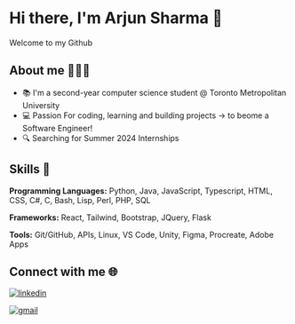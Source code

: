 # Hi there, I'm Arjun Sharma 👋
Welcome to my Github 

## About me 👨🏽‍💻

- 📚 I'm a second-year computer science student @ Toronto Metropolitan University 
- 💻 Passion For coding, learning and building projects -> to beome a Software Engineer!
- 🔍 Searching for Summer 2024 Internships


## Skills 👾

**Programming Languages:** Python, Java, JavaScript, Typescript, HTML, CSS, C#, C, Bash, Lisp, Perl, PHP, SQL

**Frameworks:** React, Tailwind, Bootstrap, JQuery, Flask

**Tools:** Git/GitHub, APIs, Linux, VS Code, Unity, Figma, Procreate, Adobe Apps

## Connect with me 🌐

[![linkedin](https://img.shields.io/badge/linkedin-0A66C2?style=for-the-badge&logo=linkedin&logoColor=white)](http://www.linkedin.com/in/arjunsharma0510)


[![gmail](https://img.shields.io/badge/Gmail-D14836?style=for-the-badge&logo=gmail&logoColor=white)](mailto:arjunsharma0510@gmail.com)




<!--
**arj5/arj5** is a ✨ _special_ ✨ repository because its `README.md` (this file) appears on your GitHub profile.

Here are some ideas to get you started:

 - 🔭 I’m currently working on ...
- 🌱 I’m currently learning ...
- 👯 I’m looking to collaborate on ...
- 🤔 I’m looking for help with ...
- 💬 Ask me about ...
- 📫 How to reach me: ...
- 😄 Pronouns: ...
- ⚡ Fun fact: ...
-->
